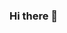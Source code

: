 ### Hi there 👋

<!--
**Srujan560/Srujan560** is a ✨ _special_ ✨ repository because its `README.md` (this file) appears on your GitHub profile.




-->
<!-- ![Top Langs](https://github-readme-stats.vercel.app/api/top-langs/?username=Srujan560&theme=tokyonight&hide=HTML,CSS,JavaScript) -->
